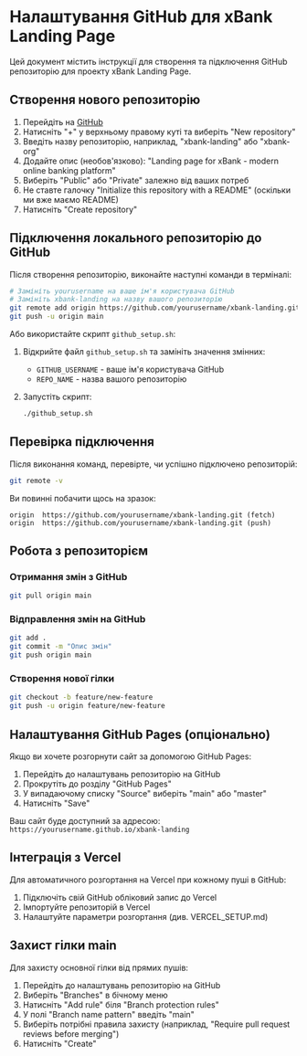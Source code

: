 # Налаштування GitHub для xBank Landing Page

Цей документ містить інструкції для створення та підключення GitHub репозиторію для проекту xBank Landing Page.

## Створення нового репозиторію

1. Перейдіть на [GitHub](https://github.com)
2. Натисніть "+" у верхньому правому куті та виберіть "New repository"
3. Введіть назву репозиторію, наприклад, "xbank-landing" або "xbank-org"
4. Додайте опис (необов'язково): "Landing page for xBank - modern online banking platform"
5. Виберіть "Public" або "Private" залежно від ваших потреб
6. Не ставте галочку "Initialize this repository with a README" (оскільки ми вже маємо README)
7. Натисніть "Create repository"

## Підключення локального репозиторію до GitHub

Після створення репозиторію, виконайте наступні команди в терміналі:

```bash
# Замініть yourusername на ваше ім'я користувача GitHub
# Замініть xbank-landing на назву вашого репозиторію
git remote add origin https://github.com/yourusername/xbank-landing.git
git push -u origin main
```

Або використайте скрипт `github_setup.sh`:

1. Відкрийте файл `github_setup.sh` та замініть значення змінних:
   - `GITHUB_USERNAME` - ваше ім'я користувача GitHub
   - `REPO_NAME` - назва вашого репозиторію

2. Запустіть скрипт:
   ```bash
   ./github_setup.sh
   ```

## Перевірка підключення

Після виконання команд, перевірте, чи успішно підключено репозиторій:

```bash
git remote -v
```

Ви повинні побачити щось на зразок:
```
origin  https://github.com/yourusername/xbank-landing.git (fetch)
origin  https://github.com/yourusername/xbank-landing.git (push)
```

## Робота з репозиторієм

### Отримання змін з GitHub

```bash
git pull origin main
```

### Відправлення змін на GitHub

```bash
git add .
git commit -m "Опис змін"
git push origin main
```

### Створення нової гілки

```bash
git checkout -b feature/new-feature
git push -u origin feature/new-feature
```

## Налаштування GitHub Pages (опціонально)

Якщо ви хочете розгорнути сайт за допомогою GitHub Pages:

1. Перейдіть до налаштувань репозиторію на GitHub
2. Прокрутіть до розділу "GitHub Pages"
3. У випадаючому списку "Source" виберіть "main" або "master"
4. Натисніть "Save"

Ваш сайт буде доступний за адресою: `https://yourusername.github.io/xbank-landing`

## Інтеграція з Vercel

Для автоматичного розгортання на Vercel при кожному пуші в GitHub:

1. Підключіть свій GitHub обліковий запис до Vercel
2. Імпортуйте репозиторій в Vercel
3. Налаштуйте параметри розгортання (див. VERCEL_SETUP.md)

## Захист гілки main

Для захисту основної гілки від прямих пушів:

1. Перейдіть до налаштувань репозиторію на GitHub
2. Виберіть "Branches" в бічному меню
3. Натисніть "Add rule" біля "Branch protection rules"
4. У полі "Branch name pattern" введіть "main"
5. Виберіть потрібні правила захисту (наприклад, "Require pull request reviews before merging")
6. Натисніть "Create"
